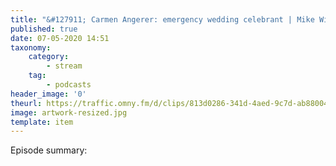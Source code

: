 ```yaml
---
title: "&#127911; Carmen Angerer: emergency wedding celebrant | Mike Williams"
published: true
date: 07-05-2020 14:51
taxonomy:
    category:
        - stream
    tag:
        - podcasts
header_image: '0'
theurl: https://traffic.omny.fm/d/clips/813d0286-341d-4aed-9c7d-ab88004ef3c0/f372f9a4-c0c7-4e62-a138-ab8800772ec9/13dcbaba-f4dd-4689-be42-abb20018b120/audio.mp3
image: artwork-resized.jpg
template: item
--- 
```

Episode summary: 
